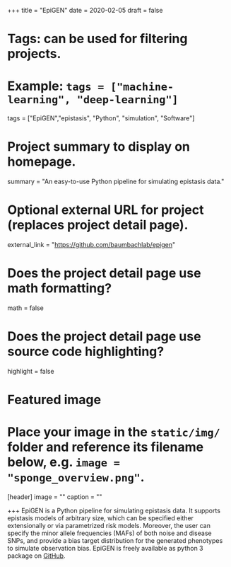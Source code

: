 +++
title = "EpiGEN"
date = 2020-02-05
draft = false

# Tags: can be used for filtering projects.
# Example: `tags = ["machine-learning", "deep-learning"]`
tags = ["EpiGEN","epistasis", "Python", "simulation", "Software"]

# Project summary to display on homepage.
summary = "An easy-to-use Python pipeline for simulating epistasis data."

# Optional external URL for project (replaces project detail page).
external_link = "https://github.com/baumbachlab/epigen"

# Does the project detail page use math formatting?
math = false

# Does the project detail page use source code highlighting?
highlight = false

# Featured image
# Place your image in the `static/img/` folder and reference its filename below, e.g. `image = "sponge_overview.png"`.
[header]
image = ""
caption = ""

+++
EpiGEN is a Python pipeline for simulating epistasis data. It supports epistasis models of arbitrary size, which can be specified either extensionally or via parametrized risk models. Moreover, the user can specify the minor allele frequencies (MAFs) of both noise and disease SNPs, and provide a bias target distribution for the generated phenotypes to simulate observation bias. EpiGEN is freely available as python 3 package on [GitHub](https://github.com/baumbachlab/epigen).
